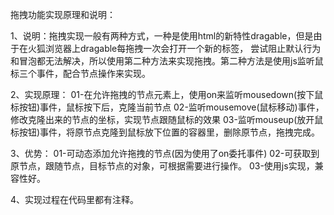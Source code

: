 拖拽功能实现原理和说明：

1、说明：拖拽实现一般有两种方式，一种是使用html的新特性dragable，但是由于在火狐浏览器上dragable每拖拽一次会打开一个新的标签，
尝试阻止默认行为和冒泡都无法解决，所以使用第二种方法来实现拖拽。第二种方法是使用js监听鼠标三个事件，配合节点操作来实现。

2、实现原理：
    01-在允许拖拽的节点元素上，使用on来监听mousedown(按下鼠标按钮)事件，鼠标按下后，克隆当前节点
    02-监听mousemove(鼠标移动)事件，修改克隆出来的节点的坐标，实现节点跟随鼠标的效果
    03-监听mouseup(放开鼠标按钮)事件，将原节点克隆到鼠标放下位置的容器里，删除原节点，拖拽完成。

3、优势：
    01-可动态添加允许拖拽的节点(因为使用了on委托事件)
    02-可获取到原节点，跟随节点，目标节点的对象，可根据需要进行操作。
    03-使用js实现，兼容性好。

4、实现过程在代码里都有注释。
